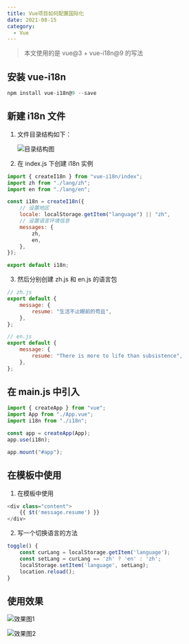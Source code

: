 ```yaml
---
title: Vue项目如何配置国际化
date: 2021-08-15
category:
  - Vue
---
```


> 本文使用的是 vue@3 + vue-i18n@9 的写法

## 安装 vue-i18n

```javascript
npm install vue-i18n@9 --save
```

## 新建 i18n 文件

1. 文件目录结构如下：<div>![目录结构图](/images/vue_1_1.webp)</div>

2. 在 index.js 下创建 i18n 实例

```javascript
import { createI18n } from "vue-i18n/index";
import zh from "./lang/zh";
import en from "./lang/en";

const i18n = createI18n({
	// 设置地区
	locale: localStorage.getItem("language") || "zh",
	// 设置语言环境信息
	messages: {
		zh,
		en,
	},
});

export default i18n;
```

3. 然后分别创建 zh.js 和 en.js 的语言包

```javascript
// zh.js
export default {
	message: {
		resume: "生活不止眼前的苟且",
	},
};
```

```javascript
// en.js
export default {
	message: {
		resume: "There is more to life than subsistence",
	},
};
```

## 在 main.js 中引入

```javascript
import { createApp } from "vue";
import App from "./App.vue";
import i18n from "./i18n";

const app = createApp(App);
app.use(i18n);

app.mount("#app");
```

## 在模板中使用

1. 在模板中使用

```javascript
<div class="content">
    {{ $t('message.resume') }}
</div>
```

2. 写一个切换语言的方法

```javascript
toggle() {
    const curLang = localStorage.getItem('language');
    const setLang = curLang == 'zh' ? 'en' : 'zh';
    localStorage.setItem('language', setLang);
    location.reload();
}
```

## 使用效果

![效果图1](/images/vue_1_2.webp)

![效果图2](/images/vue_1_3.webp)
